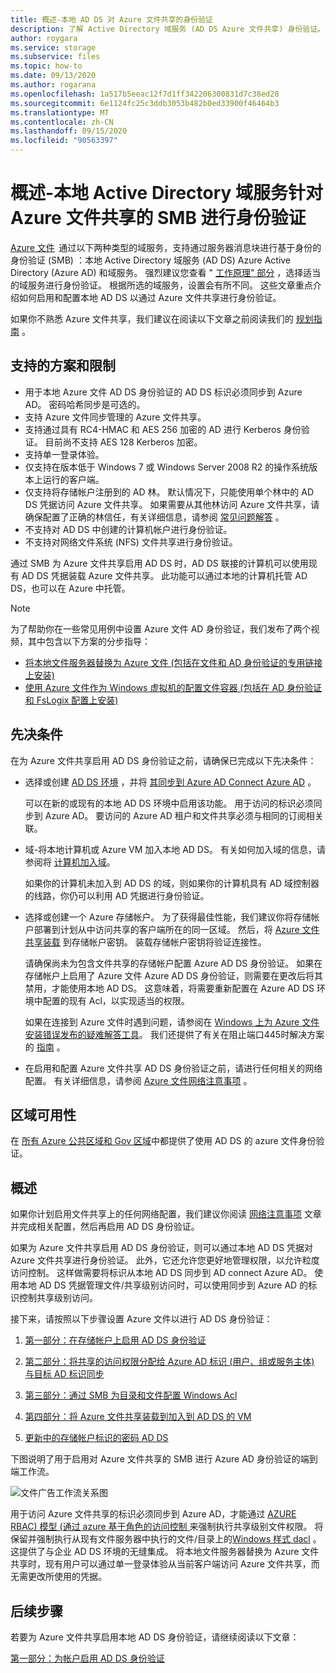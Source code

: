 ```yaml
---
title: 概述-本地 AD DS 对 Azure 文件共享的身份验证
description: 了解 Active Directory 域服务 (AD DS Azure 文件共享) 身份验证。 本文介绍了支持方案和可用性，并说明了在 AD DS 和 Azure active directory 之间的权限如何工作。
author: roygara
ms.service: storage
ms.subservice: files
ms.topic: how-to
ms.date: 09/13/2020
ms.author: rogarana
ms.openlocfilehash: 1a517b5eeac12f7d1ff342206300831d7c38ed28
ms.sourcegitcommit: 6e1124fc25c3ddb3053b482b0ed33900f46464b3
ms.translationtype: MT
ms.contentlocale: zh-CN
ms.lasthandoff: 09/15/2020
ms.locfileid: "90563397"
---
```

# <a name="overview---on-premises-active-directory-domain-services-authentication-over-smb-for-azure-file-shares"></a>概述-本地 Active Directory 域服务针对 Azure 文件共享的 SMB 进行身份验证

[Azure 文件](storage-files-introduction.md)  通过以下两种类型的域服务，支持通过服务器消息块进行基于身份的身份验证 (SMB) ：本地 Active Directory 域服务 (AD DS) Azure Active Directory (Azure AD) 和域服务。 强烈建议您查看 " [工作原理" 部分](https://docs.microsoft.com/azure/storage/files/storage-files-active-directory-overview#how-it-works) ，选择适当的域服务进行身份验证。 根据所选的域服务，设置会有所不同。 这些文章重点介绍如何启用和配置本地 AD DS 以通过 Azure 文件共享进行身份验证。

如果你不熟悉 Azure 文件共享，我们建议在阅读以下文章之前阅读我们的 [规划指南](storage-files-planning.md) 。

## <a name="supported-scenarios-and-restrictions"></a>支持的方案和限制

- 用于本地 Azure 文件 AD DS 身份验证的 AD DS 标识必须同步到 Azure AD。 密码哈希同步是可选的。 
- 支持 Azure 文件同步管理的 Azure 文件共享。
- 支持通过具有 RC4-HMAC 和 AES 256 加密的 AD 进行 Kerberos 身份验证。 目前尚不支持 AES 128 Kerberos 加密。
- 支持单一登录体验。
- 仅支持在版本低于 Windows 7 或 Windows Server 2008 R2 的操作系统版本上运行的客户端。
- 仅支持将存储帐户注册到的 AD 林。 默认情况下，只能使用单个林中的 AD DS 凭据访问 Azure 文件共享。 如果需要从其他林访问 Azure 文件共享，请确保配置了正确的林信任，有关详细信息，请参阅 [常见问题解答](storage-files-faq.md#ad-ds--azure-ad-ds-authentication) 。
- 不支持对 AD DS 中创建的计算机帐户进行身份验证。
- 不支持对网络文件系统 (NFS) 文件共享进行身份验证。

通过 SMB 为 Azure 文件共享启用 AD DS 时，AD DS 联接的计算机可以使用现有 AD DS 凭据装载 Azure 文件共享。 此功能可以通过本地的计算机托管 AD DS，也可以在 Azure 中托管。

> [!NOTE]
> 为了帮助你在一些常见用例中设置 Azure 文件 AD 身份验证，我们发布了两个视频，其中包含以下方案的分步指导：
> - [将本地文件服务器替换为 Azure 文件 (包括在文件和 AD 身份验证的专用链接上安装) ](https://sec.ch9.ms/ch9/3358/0addac01-3606-4e30-ad7b-f195f3ab3358/ITOpsTalkAzureFiles_high.mp4)
> - [使用 Azure 文件作为 Windows 虚拟机的配置文件容器 (包括在 AD 身份验证和 FsLogix 配置上安装) ](https://www.youtube.com/embed/9S5A1IJqfOQ)

## <a name="prerequisites"></a>先决条件 

在为 Azure 文件共享启用 AD DS 身份验证之前，请确保已完成以下先决条件： 

- 选择或创建 [AD DS 环境](https://docs.microsoft.com/windows-server/identity/ad-ds/get-started/virtual-dc/active-directory-domain-services-overview) ，并将 [其同步到 Azure AD Connect Azure AD](../../active-directory/hybrid/how-to-connect-install-roadmap.md) 。 

    可以在新的或现有的本地 AD DS 环境中启用该功能。 用于访问的标识必须同步到 Azure AD。 要访问的 Azure AD 租户和文件共享必须与相同的订阅相关联。

- 域-将本地计算机或 Azure VM 加入本地 AD DS。 有关如何加入域的信息，请参阅将 [计算机加入域](https://docs.microsoft.com/windows-server/identity/ad-fs/deployment/join-a-computer-to-a-domain)。

    如果你的计算机未加入到 AD DS 的域，则如果你的计算机具有 AD 域控制器的线路，你仍可以利用 AD 凭据进行身份验证。

- 选择或创建一个 Azure 存储帐户。  为了获得最佳性能，我们建议你将存储帐户部署到计划从中访问共享的客户端所在的同一区域。 然后，将 [Azure 文件共享装载](storage-how-to-use-files-windows.md) 到存储帐户密钥。 装载存储帐户密钥将验证连接性。

    请确保尚未为包含文件共享的存储帐户配置 Azure AD DS 身份验证。 如果在存储帐户上启用了 Azure 文件 Azure AD DS 身份验证，则需要在更改后将其禁用，才能使用本地 AD DS。 这意味着，将需要重新配置在 Azure AD DS 环境中配置的现有 Acl，以实现适当的权限。

    如果在连接到 Azure 文件时遇到问题，请参阅在 [Windows 上为 Azure 文件安装错误发布的疑难解答工具](https://gallery.technet.microsoft.com/Troubleshooting-tool-for-a9fa1fe5)。 我们还提供了有关在阻止端口445时解决方案的 [指南](https://docs.microsoft.com/azure/storage/files/storage-files-faq#on-premises-access) 。 

- 在启用和配置 Azure 文件共享 AD DS 身份验证之前，请进行任何相关的网络配置。 有关详细信息，请参阅 [Azure 文件网络注意事项](storage-files-networking-overview.md) 。

## <a name="regional-availability"></a>区域可用性

在 [所有 Azure 公共区域和 Gov 区域](https://azure.microsoft.com/global-infrastructure/locations/)中都提供了使用 AD DS 的 azure 文件身份验证。

## <a name="overview"></a>概述

如果你计划启用文件共享上的任何网络配置，我们建议你阅读 [网络注意事项](https://docs.microsoft.com/azure/storage/files/storage-files-networking-overview) 文章并完成相关配置，然后再启用 AD DS 身份验证。

如果为 Azure 文件共享启用 AD DS 身份验证，则可以通过本地 AD DS 凭据对 Azure 文件共享进行身份验证。 此外，它还允许您更好地管理权限，以允许粒度访问控制。 这样做需要将标识从本地 AD DS 同步到 AD connect Azure AD。 使用本地 AD DS 凭据管理文件/共享级别访问时，可以使用同步到 Azure AD 的标识控制共享级别访问。

接下来，请按照以下步骤设置 Azure 文件以进行 AD DS 身份验证： 

1. [第一部分：在存储帐户上启用 AD DS 身份验证](storage-files-identity-ad-ds-enable.md)

1. [第二部分：将共享的访问权限分配给 Azure AD 标识 (用户、组或服务主体) 与目标 AD 标识同步](storage-files-identity-ad-ds-assign-permissions.md)

1. [第三部分：通过 SMB 为目录和文件配置 Windows Acl](storage-files-identity-ad-ds-configure-permissions.md)
 
1. [第四部分：将 Azure 文件共享装载到加入到 AD DS 的 VM](storage-files-identity-ad-ds-mount-file-share.md)

1. [更新中的存储帐户标识的密码 AD DS](storage-files-identity-ad-ds-update-password.md)

下图说明了用于启用对 Azure 文件共享的 SMB 进行 Azure AD 身份验证的端到端工作流。 

![文件广告工作流关系图](media/storage-files-active-directory-domain-services-enable/diagram-files-ad.png)

用于访问 Azure 文件共享的标识必须同步到 Azure AD，才能通过 [AZURE RBAC) 模型 (通过 azure 基于角色的访问控制 ](../../role-based-access-control/overview.md) 来强制执行共享级别文件权限。 将保留并强制执行从现有文件服务器中执行的文件/目录上的[Windows 样式 dacl](https://docs.microsoft.com/previous-versions/technet-magazine/cc161041(v=msdn.10)?redirectedfrom=MSDN) 。 这提供了与企业 AD DS 环境的无缝集成。 将本地文件服务器替换为 Azure 文件共享时，现有用户可以通过单一登录体验从当前客户端访问 Azure 文件共享，而无需更改所使用的凭据。  

## <a name="next-steps"></a>后续步骤

若要为 Azure 文件共享启用本地 AD DS 身份验证，请继续阅读以下文章：

[第一部分：为帐户启用 AD DS 身份验证](storage-files-identity-ad-ds-enable.md)
